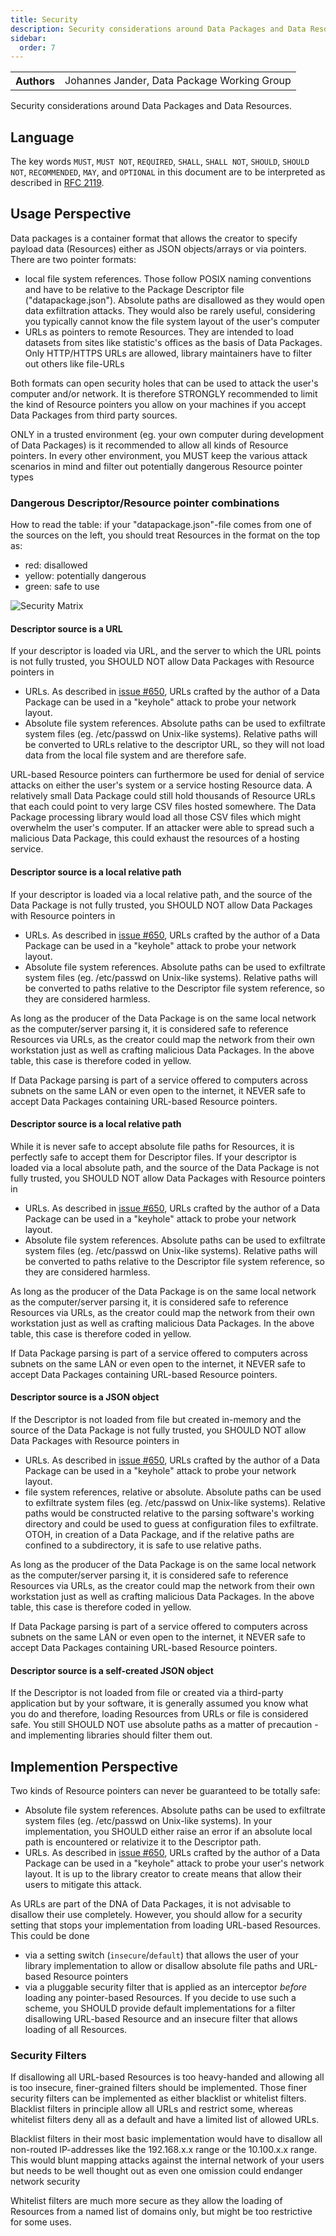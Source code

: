 ```yaml
---
title: Security
description: Security considerations around Data Packages and Data Resources.
sidebar:
  order: 7
---
```


<table>
  <tr>
    <th>Authors</th>
    <td>Johannes Jander, Data Package Working Group</td>
  </tr>
</table>

Security considerations around Data Packages and Data Resources.

## Language

The key words `MUST`, `MUST NOT`, `REQUIRED`, `SHALL`, `SHALL NOT`, `SHOULD`, `SHOULD NOT`, `RECOMMENDED`, `MAY`, and `OPTIONAL` in this document are to be interpreted as described in [RFC 2119](https://www.ietf.org/rfc/rfc2119.txt).

## Usage Perspective

Data packages is a container format that allows the creator to specify payload data (Resources) either as JSON objects/arrays or via pointers. There are two pointer formats:

- local file system references. Those follow POSIX naming conventions and have to be relative to the Package Descriptor file ("datapackage.json"). Absolute paths are disallowed as they would open data exfiltration attacks. They would also be rarely useful, considering you typically cannot know the file system layout of the user's computer
- URLs as pointers to remote Resources. They are intended to load datasets from sites like statistic's offices as the basis of Data Packages. Only HTTP/HTTPS URLs are allowed, library maintainers have to filter out others like file-URLs

Both formats can open security holes that can be used to attack the user's computer and/or network. It is therefore STRONGLY recommended to limit the kind of Resource pointers you allow on your machines if you accept Data Packages from third party sources.

ONLY in a trusted environment (eg. your own computer during development of Data Packages) is it recommended to allow all kinds of Resource pointers. In every other environment, you MUST keep the various attack scenarios in mind and filter out potentially dangerous Resource pointer types

### Dangerous Descriptor/Resource pointer combinations

How to read the table: if your "datapackage.json"-file comes from one of the sources on the left, you should treat Resources in the format on the top as:

- red: disallowed
- yellow: potentially dangerous
- green: safe to use

![Security Matrix](./assets/security-matrix.png)

#### Descriptor source is a URL

If your descriptor is loaded via URL, and the server to which the URL points is not fully trusted, you SHOULD NOT allow Data Packages with Resource pointers in

- URLs. As described in [issue #650](https://github.com/frictionlessdata/specs/issues/650), URLs crafted by the author of a Data Package can be used in a "keyhole" attack to probe your network layout.
- Absolute file system references. Absolute paths can be used to exfiltrate system files (eg. /etc/passwd on Unix-like systems). Relative paths will be converted to URLs relative to the descriptor URL, so they will not load data from the local file system and are therefore safe.

URL-based Resource pointers can furthermore be used for denial of service attacks on either the user's system or a service hosting Resource data. A relatively small Data Package could still hold thousands of Resource URLs that each could point to very large CSV files hosted somewhere. The Data Package processing library would load all those CSV files which might overwhelm the user's computer. If an attacker were able to spread such a malicious Data Package, this could exhaust the resources of a hosting service.

#### Descriptor source is a local relative path

If your descriptor is loaded via a local relative path, and the source of the Data Package is not fully trusted, you SHOULD NOT allow Data Packages with Resource pointers in

- URLs. As described in [issue #650](https://github.com/frictionlessdata/specs/issues/650), URLs crafted by the author of a Data Package can be used in a "keyhole" attack to probe your network layout.
- Absolute file system references. Absolute paths can be used to exfiltrate system files (eg. /etc/passwd on Unix-like systems). Relative paths will be converted to paths relative to the Descriptor file system reference, so they are considered harmless.

As long as the producer of the Data Package is on the same local network as the computer/server parsing it, it is considered safe to reference Resources via URLs, as the creator could map the network from their own workstation just as well as crafting malicious Data Packages. In the above table, this case is therefore coded in yellow.

If Data Package parsing is part of a service offered to computers across subnets on the same LAN or even open to the internet, it NEVER safe to accept Data Packages containing URL-based Resource pointers.

#### Descriptor source is a local relative path

While it is never safe to accept absolute file paths for Resources, it is perfectly safe to accept them for Descriptor files. If your descriptor is loaded via a local absolute path, and the source of the Data Package is not fully trusted, you SHOULD NOT allow Data Packages with Resource pointers in

- URLs. As described in [issue #650](https://github.com/frictionlessdata/specs/issues/650), URLs crafted by the author of a Data Package can be used in a "keyhole" attack to probe your network layout.
- Absolute file system references. Absolute paths can be used to exfiltrate system files (eg. /etc/passwd on Unix-like systems). Relative paths will be converted to paths relative to the Descriptor file system reference, so they are considered harmless.

As long as the producer of the Data Package is on the same local network as the computer/server parsing it, it is considered safe to reference Resources via URLs, as the creator could map the network from their own workstation just as well as crafting malicious Data Packages. In the above table, this case is therefore coded in yellow.

If Data Package parsing is part of a service offered to computers across subnets on the same LAN or even open to the internet, it NEVER safe to accept Data Packages containing URL-based Resource pointers.

#### Descriptor source is a JSON object

If the Descriptor is not loaded from file but created in-memory and the source of the Data Package is not fully trusted, you SHOULD NOT allow Data Packages with Resource pointers in

- URLs. As described in [issue #650](https://github.com/frictionlessdata/specs/issues/650), URLs crafted by the author of a Data Package can be used in a "keyhole" attack to probe your network layout.
- file system references, relative or absolute. Absolute paths can be used to exfiltrate system files (eg. /etc/passwd on Unix-like systems). Relative paths would be constructed relative to the parsing software's working directory and could be used to guess at configuration files to exfiltrate. OTOH, in creation of a Data Package, and if the relative paths are confined to a subdirectory, it is safe to use relative paths.

As long as the producer of the Data Package is on the same local network as the computer/server parsing it, it is considered safe to reference Resources via URLs, as the creator could map the network from their own workstation just as well as crafting malicious Data Packages. In the above table, this case is therefore coded in yellow.

If Data Package parsing is part of a service offered to computers across subnets on the same LAN or even open to the internet, it NEVER safe to accept Data Packages containing URL-based Resource pointers.

#### Descriptor source is a self-created JSON object

If the Descriptor is not loaded from file or created via a third-party application but by your software, it is generally assumed you know what you do and therefore, loading Resources from URLs or file is considered safe. You still SHOULD NOT use absolute paths as a matter of precaution - and implementing libraries should filter them out.

## Implemention Perspective

Two kinds of Resource pointers can never be guaranteed to be totally safe:

- Absolute file system references. Absolute paths can be used to exfiltrate system files (eg. /etc/passwd on Unix-like systems). In your implementation, you SHOULD either raise an error if an absolute local path is encountered or relativize it to the Descriptor path.
- URLs. As described in [issue #650](https://github.com/frictionlessdata/specs/issues/650), URLs crafted by the author of a Data Package can be used in a "keyhole" attack to probe your user's network layout. It is up to the library creator to create means that allow their users to mitigate this attack.

As URLs are part of the DNA of Data Packages, it is not advisable to disallow their use completely. However, you should allow for a security setting that stops your implementation from loading URL-based Resources. This could be done

- via a setting switch (`insecure`/`default`) that allows the user of your library implementation to allow or disallow absolute file paths and URL-based Resource pointers
- via a pluggable security filter that is applied as an interceptor _before_ loading any pointer-based Resources. If you decide to use such a scheme, you SHOULD provide default implementations for a filter disallowing URL-based Resource and an insecure filter that allows loading of all Resources.

### Security Filters

If disallowing all URL-based Resources is too heavy-handed and allowing all is too insecure, finer-grained filters should be implemented. Those finer security filters can be implemented as either blacklist or whitelist filters. Blacklist filters in principle allow all URLs and restrict some, whereas whitelist filters deny all as a default and have a limited list of allowed URLs.

Blacklist filters in their most basic implementation would have to disallow all non-routed IP-addresses like the 192.168.x.x range or the 10.100.x.x range. This would blunt mapping attacks against the internal network of your users but needs to be well thought out as even one omission could endanger network security

Whitelist filters are much more secure as they allow the loading of Resources from a named list of domains only, but might be too restrictive for some uses.
